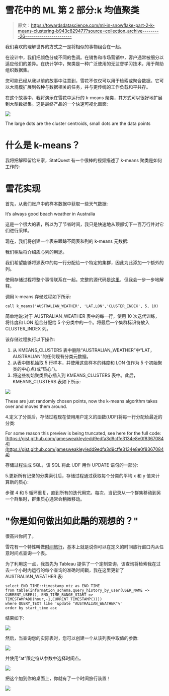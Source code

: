 # 雪花中的 ML 第 2 部分:k 均值聚类

> 原文：<https://towardsdatascience.com/ml-in-snowflake-part-2-k-means-clustering-b943c829477?source=collection_archive---------26----------------------->

我们喜欢的理解世界的方式之一是将相似的事物组合在一起。

在设计中，我们把颜色分成不同的色调。在销售和市场营销中，客户通常被细分以适应他们的差异。在统计学中，聚类是一种广泛使用的无监督学习技术，用于帮助组织数据集。

您可能已经从我以前的故事中注意到，雪花不仅仅可以用于检索或聚合数据。它可以大规模扩展到各种与数据相关的任务，并与更传统的工作负载和平共存。

在这个故事中，我将演示在雪花中运行的 k-means 聚类，其方式可以很好地扩展到大型数据集。这是最终产品的一个快速可视化画面:

![](img/a9876c2087f2145cfa01a9b1eac00db2.png)

The large dots are the cluster centroids, small dots are the data points

# 什么是 k-means？

我将把解释留给专家，StatQuest 有一个很棒的视频描述了 k-means 聚类是如何工作的:

# 雪花实现

首先，从我们账户中的样本数据中获取一些天气数据:

It’s always good beach weather in Australia

这是一个很大的表，所以为了节省时间，我只是快速地从顶部切下一百万行并对它们进行采样。

现在，我们将创建一个表来跟踪不同表和列的 k-means 元数据:

我们稍后将介绍质心列的用途。

我们希望能够将源表中的每一行分配给一个特定的集群，因此为此添加一个额外的列。

使用存储过程将整个事情联系在一起。完整的源代码是[这里](https://github.com/jamesweakley/snowflake-ml/blob/master/k-means/kmeans_stored_procedure.sql)，但我会一步一步地解释。

调用 k-means 存储过程如下所示:

```
call k_means('AUSTRALIAN_WEATHER', 'LAT,LON','CLUSTER_INDEX', 5, 10)
```

简单地说:对于 AUSTRALIAN_WEATHER 表中的每一行，使用 10 次迭代训练，将纬度和 LON 组合分配给 5 个分类中的一个。将最后一个集群标识符放入 CLUSTER_INDEX 列。

该存储过程执行以下操作:

1.  从 KMEANS_CLUSTERS 表中删除“AUSTRALIAN_WEATHER”中“LAT，AUSTRALIAN”的任何现有分类元数据。
2.  从表中随机抽取 5 行样本，并使用这些样本的纬度和 LON 值作为 5 个初始聚类的中心点(或“质心”)。
3.  将这些初始聚类质心插入到 KMEANS_CLUSTERS 表中。此后，KMEANS_CLUSTERS 表如下所示:

![](img/1106964067d6ef68d1826560754298cf.png)

These are just randomly chosen points, now the k-means algorithm takes over and moves them around.

4.定义了分类后，存储过程现在使用用户定义的函数(UDF)将每一行分配给最近的分类:

For some reason this preview is being truncated, see here for the full code: [https://gist.github.com/jamesweakley/edd9edfa3d9cffe3134e8e0f83670844](https://gist.github.com/jamesweakley/edd9edfa3d9cffe3134e8e0f83670844)

存储过程生成 SQL，该 SQL 将此 UDF 用作 UPDATE 语句的一部分:

5.更新所有记录的分类索引后，存储过程通过获取每个分类的平均 x 和 y 值来计算新的质心:

步骤 4 和 5 循环重复，直到所有的迭代用完。每次，当记录从一个群集移动到另一个群集时，群集质心通常会稍微移动。

# "你是如何做出如此酷的观想的？"

很高兴你问了。

雪花有一个特性叫做[时间旅行](https://docs.snowflake.net/manuals/user-guide/data-time-travel.html#querying-historical-data)，基本上就是说你可以在定义的时间旅行窗口内从任意时间点查询一个表。

为了利用这一点，我首先为 Tableau 提供了一个定制查询，该查询将检索我在过去一个小时内运行的每个查询的准确时间戳，我在这里更新了 AUSTRALIAN_WEATHER 表:

```
select END_TIME::timestamp_ntz as END_TIME
from table(information_schema.query_history_by_user(USER_NAME => CURRENT_USER(), END_TIME_RANGE_START => TIMESTAMPADD(hour,-1,CURRENT_TIMESTAMP())))
where QUERY_TEXT like 'update "AUSTRALIAN_WEATHER"%'
order by start_time asc
```

结果如下:

![](img/e99c22b0158f60b1a62164c779875dc0.png)

然后，当查询您的实际表时，您可以创建一个从该列表中取值的参数:

![](img/783dbe438c7a49001923970379d07fa3.png)

并使用“at”限定符从参数中选择时间点。

![](img/c0fde92fd1b8d09f5aa072f232f8bc54.png)

把这个加到你的桌面上，你就有了一个时间旅行装置！

![](img/cc69a21c7ad576398168f4062a07589b.png)